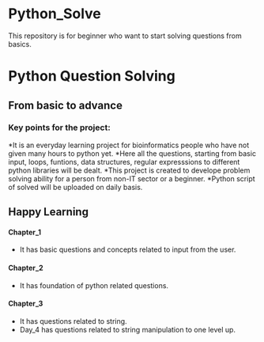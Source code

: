 # Python_Solve
This repository is for beginner who want to start solving questions from basics.
# Python Question Solving
## From basic to advance
### Key points for the project:
*It is an everyday learning project for bioinformatics people who have not given many hours to python yet. 
*Here all the questions, starting from basic input, loops, funtions, data structures, regular expresssions to different python libraries will be dealt.
*This project is created to develope problem solving ability for a person from non-IT sector or a beginner.
*Python script of solved will be uploaded on daily basis. 

## Happy Learning

#### Chapter_1
* It has basic questions and concepts related to input from the user.

#### Chapter_2
* It has foundation of python related questions.

#### Chapter_3
* It has questions related to string.
* Day_4 has questions related to string manipulation to one level up.
